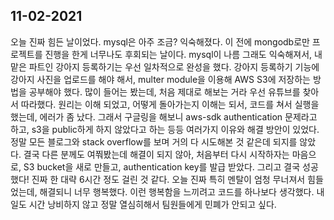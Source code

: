 ## 11-02-2021 

오늘 진짜 힘든 날이었다. mysql은 아주 조금? 익숙해졌다. 이 전에 mongodb로만 프로젝트를 진행을 한게
너무나도 후회되는 날이다. 
mysql이 나름 그래도 익숙해져서, 내 맡은 파트인 강아지 등록하기는 우선 일차적으로 완성을 했다. 
강아지 등록하기 기능에 강아지 사진을 업로드를 해야 해서, multer module을 이용해 AWS S3에 저장하는 방법을 공부해야 했다. 
많이 들어는 봤는데, 처음 제대로 해보는 거라 우선 유튜브를 찾아서 따라했다. 
원리는 이해 되었고, 어떻게 돌아가는지 이해는 되서, 코드를 쳐서 실행을 했는데, 에러가 좀 났다. 
그래서 구글링을 해보니 aws-sdk authentication 문제라고 하고, s3을 public하게 하지 않았다고 하는 등등 여러가지 이유와 해결 방안이 있었다. 
정말 모든 블로그와 stack overflow를 보며 거의 다 시도해본 것 같은데 되지를 않았다. 
결국 다른 분께도 여쭤봤는데 해결이 되지 않아, 처음부터 다시 시작하자는 마음으로, S3 bucket을 새로 만들고, authentication key를 발급 받았다. 
그리고 결국 성공했다! 진짜 한 대략 6시간 정도 걸린 것 같다. 
오늘 진짜 특히 멘탈이 엄청 무너져서 힘들었는데, 해결되니 너무 행복했다. 
이런 행복함을 느끼려고 코드를 하나보다 생각했다. 
내일도 시간 낭비하지 않고 정말 열심히해서 팀원들에게 민폐가 안되고 싶다.